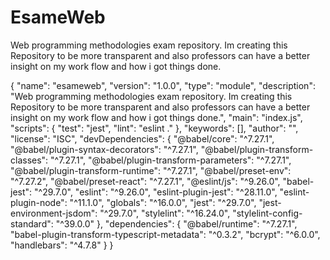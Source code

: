 # EsameWeb
Web programming methodologies exam repository.
Im creating this Repository to be more transparent and also professors can have a better insight on my work flow and how i got things done.
 


 

{
  "name": "esameweb",
  "version": "1.0.0",
  "type": "module",
  "description": "Web programming methodologies exam repository. Im creating this Repository to be more transparent and also professors can have a better insight on my work flow and how i got things done.",
  "main": "index.js",
  "scripts": {
    "test": "jest",
    "lint": "eslint ."
  },
  "keywords": [],
  "author": "",
  "license": "ISC",
  "devDependencies": {
    "@babel/core": "^7.27.1",
    "@babel/plugin-syntax-decorators": "^7.27.1",
    "@babel/plugin-transform-classes": "^7.27.1",
    "@babel/plugin-transform-parameters": "^7.27.1",
    "@babel/plugin-transform-runtime": "^7.27.1",
    "@babel/preset-env": "^7.27.2",
    "@babel/preset-react": "^7.27.1",
    "@eslint/js": "^9.26.0",
    "babel-jest": "^29.7.0",
    "eslint": "^9.26.0",
    "eslint-plugin-jest": "^28.11.0",
    "eslint-plugin-node": "^11.1.0",
    "globals": "^16.0.0",
    "jest": "^29.7.0",
    "jest-environment-jsdom": "^29.7.0",
    "stylelint": "^16.24.0",
    "stylelint-config-standard": "^39.0.0"
  },
  "dependencies": {
    "@babel/runtime": "^7.27.1",
    "babel-plugin-transform-typescript-metadata": "^0.3.2",
    "bcrypt": "^6.0.0",
    "handlebars": "^4.7.8"
  }
}
